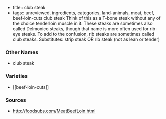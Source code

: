 - title:: club steak
- tags:: unreviewed, ingredients, categories, land-animals, meat, beef, beef-loin-cuts
club steak Think of this as a T-bone steak without any of the choice tenderloin muscle in it. These steaks are sometimes also called Delmonico steaks, though that name is more often used for rib-eye steaks. To add to the confusion, rib steaks are sometimes called club steaks. Substitutes: strip steak OR rib steak (not as lean or tender)

### Other Names

* club steak

### Varieties

* [[beef-loin-cuts]]

### Sources
* http://foodsubs.com/MeatBeefLoin.html
